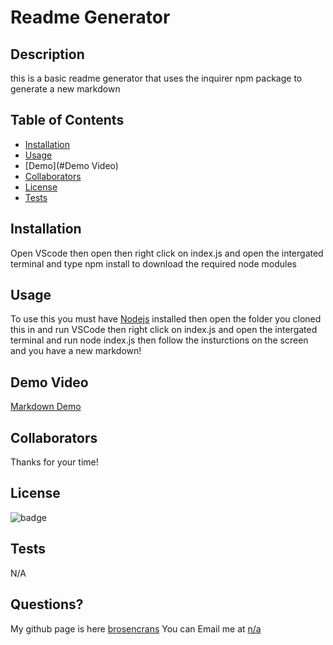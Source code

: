 # Readme Generator
  
  ## Description
  this is a basic readme generator that uses the inquirer npm package to generate a new markdown
    
  ## Table of Contents
    
  - [Installation](#installation)
  - [Usage](#usage)
  - [Demo](#Demo Video)
  - [Collaborators](#Collaborators)
  - [License](#License)
  - [Tests](#Tests)
  
    
  ## Installation
  Open  VScode then open then right click on index.js and open the intergated terminal and type npm install to download the required node modules
    
  ## Usage
   To use this you must have [Nodejs](https://nodejs.org/en/) installed then open the folder you cloned this in and run VSCode then right click on index.js and open      the intergated terminal and run node index.js then follow the insturctions on the screen and you have a new markdown!
 
  ## Demo Video
  [Markdown Demo](https://watch.screencastify.com/v/BN0nD7Pd8MC3Mc1zCKKG)
  
  ## Collaborators
  Thanks for your time!
  
  ## License
  ![badge](https://img.shields.io/badge/license-None-green)
  
  ## Tests
  N/A
  
  ## Questions?
  My github page is here [brosencrans](https://github.com/brosencrans)
  You can Email me at <a href="mailto:n/a">n/a</a>
